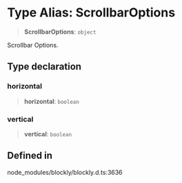 # Type Alias: ScrollbarOptions

> **ScrollbarOptions**: `object`

Scrollbar Options.

## Type declaration

### horizontal

> **horizontal**: `boolean`

### vertical

> **vertical**: `boolean`

## Defined in

node_modules/blockly/blockly.d.ts:3636
